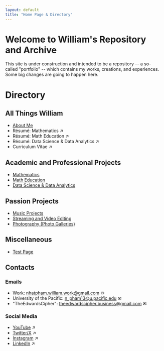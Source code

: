 ```yaml
---
layout: default
title: "Home Page & Directory"
---
```


# Welcome to William's Repository and Archive

This site is under construction and intended to be a repository -- a so-called "portfolio" -- which contains my works, creations, and experiences. Some big changes are going to happen here.

# Directory

## All Things William

* [About Me](./Content/AboutMe.html)
* Résumé: Mathematics &#x2197;
* Résumé: Math Education &#x2197;
* Résumé: Data Science & Data Analytics &#x2197;
* Curriculum Vitae &#x2197;

## Academic and Professional Projects

* [Mathematics](./Content/MainProjects/Mathematics/description.html)
* [Math Education](./Content/MainProjects/MathEducation/description.html)
* [Data Science & Data Analytics](./Content/MainProjects/DataScienceAnalytics/description.html)

## Passion Projects

* [Music Projects](./Content/PassionProjects/Music/description.html)
* [Streaming and Video Editing](./Content/PassionProjects/StreamingEditing/description.html)
* [Photography (Photo Galleries)](./Content/PassionProjects/Photography/description.html)

## Miscellaneous

* [Test Page](./Content/TestingMaterials/test.html)

## Contacts

### Emails

* Work: <nhatpham.william.work@gmail.com> &#x2709;
* University of the Pacific: <n_pham13@u.pacific.edu> &#x2709;
* "TheEdwardsCipher": <theedwardscipher.business@gmail.com> &#x2709;

### Social Media

* <a href="https://youtube.com/@TheOtherCiphbruh" target="_blank" rel="noopener noreferrer">YouTube</a> &#x2197;
* <a href="https://x.com/YeOtherCiphbruh" target="_blank" rel="noopener noreferrer">Twitter/X</a> &#x2197;
* <a href="https://www.instagram.com/theedwardscipher/" target="_blank" rel="noopener noreferrer">Instagram</a> &#x2197;
* <a href="https://www.linkedin.com/in/nhatpham-theedwardscipher/" target="_blank" rel="noopener noreferrer">LinkedIn</a> &#x2197;